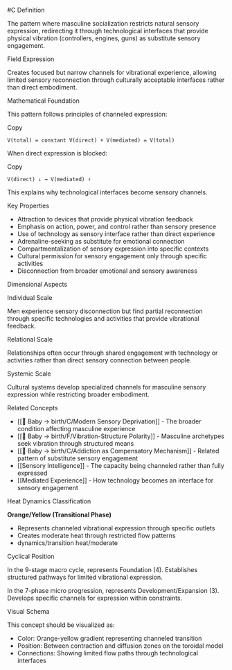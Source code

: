   #C Definition

The pattern where masculine socialization restricts natural sensory expression, redirecting it through technological interfaces that provide physical vibration (controllers, engines, guns) as substitute sensory engagement.

 Field Expression

Creates focused but narrow channels for vibrational experience, allowing limited sensory reconnection through culturally acceptable interfaces rather than direct embodiment.

 Mathematical Foundation

This pattern follows principles of channeled expression:

Copy

`V(total) = constant V(direct) + V(mediated) = V(total)`

When direct expression is blocked:

Copy

`V(direct) ↓ → V(mediated) ↑`

This explains why technological interfaces become sensory channels.

 Key Properties

- Attraction to devices that provide physical vibration feedback
- Emphasis on action, power, and control rather than sensory presence
- Use of technology as sensory interface rather than direct experience
- Adrenaline-seeking as substitute for emotional connection
- Compartmentalization of sensory expression into specific contexts
- Cultural permission for sensory engagement only through specific activities
- Disconnection from broader emotional and sensory awareness

 Dimensional Aspects

 Individual Scale

Men experience sensory disconnection but find partial reconnection through specific technologies and activities that provide vibrational feedback.

 Relational Scale

Relationships often occur through shared engagement with technology or activities rather than direct sensory connection between people.

 Systemic Scale

Cultural systems develop specialized channels for masculine sensory expression while restricting broader embodiment.

 Related Concepts

- [[🍼 Baby → birth/C/Modern Sensory Deprivation]] - The broader condition affecting masculine experience
- [[🍼 Baby → birth/F/Vibration-Structure Polarity]] - Masculine archetypes seek vibration through structured means
- [[🍼 Baby → birth/C/Addiction as Compensatory Mechanism]] - Related pattern of substitute sensory engagement
- [[Sensory Intelligence]] - The capacity being channeled rather than fully expressed
- [[Mediated Experience]] - How technology becomes an interface for sensory engagement

 Heat Dynamics Classification

**Orange/Yellow (Transitional Phase)**

- Represents channeled vibrational expression through specific outlets
- Creates moderate heat through restricted flow patterns
- dynamics/transition heat/moderate

 Cyclical Position

In the 9-stage macro cycle, represents Foundation (4). Establishes structured pathways for limited vibrational expression.

In the 7-phase micro progression, represents Development/Expansion (3). Develops specific channels for expression within constraints.

 Visual Schema

This concept should be visualized as:

- Color: Orange-yellow gradient representing channeled transition
- Position: Between contraction and diffusion zones on the toroidal model
- Connections: Showing limited flow paths through technological interfaces